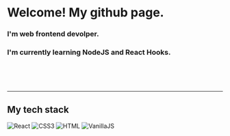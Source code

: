 # Welcome! My github page.

### I'm web frontend devolper.
### I'm currently learning NodeJS and React Hooks.
<br><br><br>

----
## My tech stack
![React](https://img.shields.io/badge/React-61DAFB?style=flat-square&logo=React&logoColor=black)
![CSS3](https://img.shields.io/badge/CSS3-1572B6?style=flat-square&logo=Html5&logoColor=white)
![HTML](https://img.shields.io/badge/HTML5-E34F26?style=flat-square&logo=Html5&logoColor=white)
![VanillaJS](https://img.shields.io/badge/VanillaJS-F7DF1E?style=flat-square&logo=JavaScript&logoColor=black)

<!--
**Ichanho/ichanho** is a ✨ _special_ ✨ repository because its `README.md` (this file) appears on your GitHub profile.

Here are some ideas to get you started:

- 🔭 I’m currently working on ...
- 🌱 I’m currently learning ...
- 👯 I’m looking to collaborate on ...
- 🤔 I’m looking for help with ...
- 💬 Ask me about ...
- 📫 How to reach me: ...
- 😄 Pronouns: ...
- ⚡ Fun fact: ...
-->
